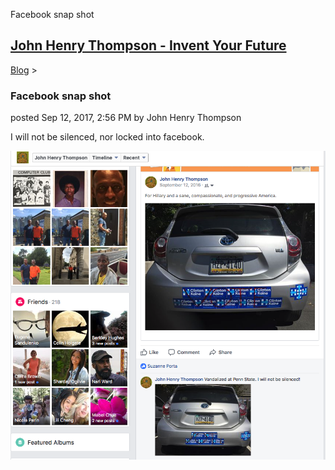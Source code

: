 Facebook snap shot 

[John Henry Thompson - Invent Your Future](../index.html)
---------------------------------------------------------

    

[Blog](../z-blog-1.html)‎ > ‎

### Facebook snap shot

posted Sep 12, 2017, 2:56 PM by John Henry Thompson

I will not be silenced, nor locked into facebook.

[![](../_/rsrc/1505253417936/z-blog-1/facebooksnapshot/facebook-2017-09-12.png)](http://www.johnhenrythompson.com/z-blog-1/facebooksnapshot/facebook-2017-09-12.png?attredirects=0)

  

